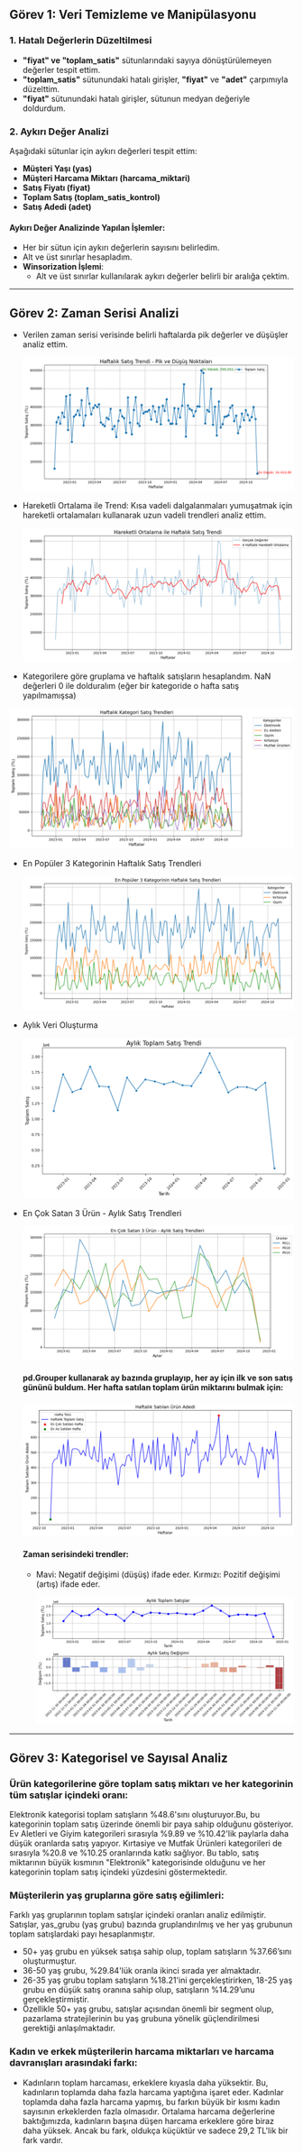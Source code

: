 ## Görev 1: Veri Temizleme ve Manipülasyonu

### 1. Hatalı Değerlerin Düzeltilmesi
- **"fiyat" ve "toplam_satis"** sütunlarındaki sayıya dönüştürülemeyen değerler tespit ettim.
- **"toplam_satis"** sütunundaki hatalı girişler, **"fiyat"** ve **"adet"** çarpımıyla düzelttim.
- **"fiyat"** sütunundaki hatalı girişler, sütunun medyan değeriyle doldurdum.

### 2. Aykırı Değer Analizi
Aşağıdaki sütunlar için aykırı değerleri tespit ettim:
- **Müşteri Yaşı (yas)**
- **Müşteri Harcama Miktarı (harcama_miktari)**
- **Satış Fiyatı (fiyat)**
- **Toplam Satış (toplam_satis_kontrol)**
- **Satış Adedi (adet)**

#### Aykırı Değer Analizinde Yapılan İşlemler:
- Her bir sütun için aykırı değerlerin sayısını belirledim.
- Alt ve üst sınırlar hesapladım.
- **Winsorization İşlemi**:
  - Alt ve üst sınırlar kullanılarak aykırı değerler belirli bir aralığa çektim.

---

## Görev 2: Zaman Serisi Analizi

- Verilen zaman serisi verisinde belirli haftalarda pik değerler ve düşüşler analiz ettim.

  ![Haftalık Satış Trendi](https://github.com/selvataas/Patika_NewMind_AI_Task/blob/master/Haftal%C4%B1k%20Sat%C4%B1%C5%9F%20Trendi%20-%20Pik%20ve%20D%C3%BC%C5%9F%C3%BC%C5%9F%20Noktalar%C4%B1.png)

- Hareketli Ortalama ile Trend: Kısa vadeli dalgalanmaları yumuşatmak için hareketli ortalamaları kullanarak uzun vadeli trendleri analiz ettim.
  
  ![Hareketli Ortalama ile Trend](https://github.com/selvataas/Patika_NewMind_AI_Task/blob/master/Hareketli%20Ortalama%20ile%20Haftal%C4%B1k%20Sat%C4%B1%C5%9F%20Trendi.png)

- Kategorilere göre gruplama ve haftalık satışların hesaplandım. NaN değerleri 0 ile dolduralım (eğer bir kategoride o hafta satış yapılmamışsa)
  
 ![Kategorilere göre gruplama ve haftalık satışlar](https://github.com/selvataas/Patika_NewMind_AI_Task/blob/master/Haftal%C4%B1k%20Kategori%20Sat%C4%B1%C5%9F%20Trendleri.png)

- En Popüler 3 Kategorinin Haftalık Satış Trendleri
  
  ![En Popüler 3 Kategorinin Haftalık Satış Trendler](https://github.com/selvataas/Patika_NewMind_AI_Task/blob/master/En%20Pop%C3%BCler%203%20Kategorinin%20Haftal%C4%B1k%20Sat%C4%B1%C5%9F%20Trendleri.png)

 - Aylık Veri Oluşturma
   
     ![Aylık Toplam Satış Trendi](https://github.com/selvataas/Patika_NewMind_AI_Task/blob/master/Ayl%C4%B1k%20Toplam%20Sat%C4%B1%C5%9F%20Trendi.png)
   
- En Çok Satan 3 Ürün - Aylık Satış Trendleri

  ![En Çok Satan 3 Ürün - Aylık Satış Trendleri](https://github.com/selvataas/Patika_NewMind_AI_Task/blob/master/En%20%C3%87ok%20Satan%203%20%C3%9Cr%C3%BCn%20-%20Ayl%C4%B1k%20Sat%C4%B1%C5%9F%20Trendleri.png)

  #### pd.Grouper kullanarak ay bazında gruplayıp, her ay için ilk ve son satış gününü buldum. Her hafta satılan toplam ürün miktarını bulmak için:

   ![Her hafta satılan toplam ürün miktarı](https://github.com/selvataas/Patika_NewMind_AI_Task/blob/master/Haftal%C4%B1k%20Sat%C4%B1lan%20%C3%9Cr%C3%BCn%20Adedi.png)

  #### Zaman serisindeki trendler:
  - Mavi: Negatif değişimi (düşüş) ifade eder. Kırmızı: Pozitif değişimi (artış) ifade eder.

    ![Aylık Toplam Satışlar - Değişimi](https://github.com/selvataas/Patika_NewMind_AI_Task/blob/master/Ayl%C4%B1k%20Toplam%20Sat%C4%B1%C5%9Flar.png)
    
---

## Görev 3: Kategorisel ve Sayısal Analiz 

### Ürün kategorilerine göre toplam satış miktarı ve her kategorinin tüm satışlar içindeki oranı: 

Elektronik kategorisi toplam satışların %48.6'sını oluşturuyor.Bu, bu kategorinin toplam satış üzerinde önemli bir paya sahip olduğunu gösteriyor. Ev Aletleri ve Giyim kategorileri sırasıyla %9.89 ve %10.42'lik paylarla daha düşük oranlarda satış yapıyor. Kırtasiye ve Mutfak Ürünleri kategorileri de sırasıyla %20.8 ve %10.25 oranlarında katkı sağlıyor. Bu tablo, satış miktarının büyük kısmının "Elektronik" kategorisinde olduğunu ve her kategorinin toplam satış içindeki yüzdesini göstermektedir.

### Müşterilerin yaş gruplarına göre satış eğilimleri: 

Farklı yaş gruplarının toplam satışlar içindeki oranları analiz edilmiştir. Satışlar, yas_grubu (yaş grubu) bazında gruplandırılmış ve her yaş grubunun toplam satışlardaki payı hesaplanmıştır.

- 50+ yaş grubu en yüksek satışa sahip olup, toplam satışların %37.66’sını oluşturmuştur.
- 36-50 yaş grubu, %29.84'lük oranla ikinci sırada yer almaktadır.
- 26-35 yaş grubu toplam satışların %18.21'ini gerçekleştirirken, 18-25 yaş grubu en düşük satış oranına sahip olup, satışların %14.29’unu gerçekleştirmiştir.
- Özellikle 50+ yaş grubu, satışlar açısından önemli bir segment olup, pazarlama stratejilerinin bu yaş grubuna yönelik güçlendirilmesi gerektiği anlaşılmaktadır.

### Kadın ve erkek müşterilerin harcama miktarları ve harcama davranışları arasındaki farkı:
- Kadınların toplam harcaması, erkeklere kıyasla daha yüksektir. Bu, kadınların toplamda daha fazla harcama yaptığına işaret eder. Kadınlar toplamda daha fazla harcama yapmış, bu farkın büyük bir kısmı kadın sayısının erkeklerden fazla olmasıdır. Ortalama harcama değerlerine baktığımızda, kadınların başına düşen harcama erkeklere göre biraz daha yüksek. Ancak bu fark, oldukça küçüktür ve sadece 29,2 TL'lik bir fark vardır.

